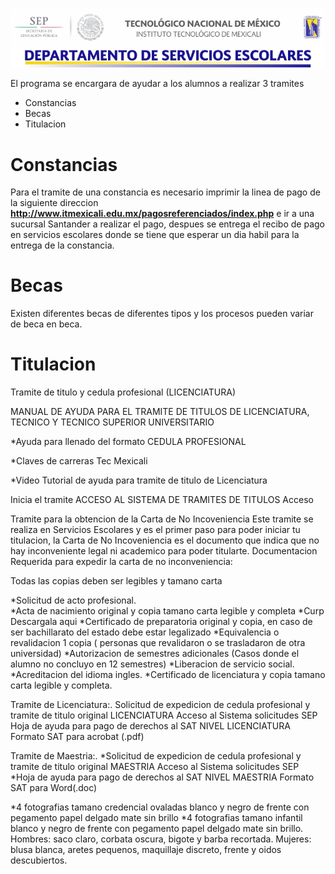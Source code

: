
[![N|Solid](https://raw.githubusercontent.com/Brisa2310/SecreTec/master/escolares.jpg)](https://nodesource.com/products/nsolid)

El programa se encargara de ayudar a los alumnos a realizar 3 tramites

  - Constancias
  - Becas
  - Titulacion

# Constancias
 Para el tramite de una constancia es necesario imprimir la linea de pago de la siguiente direccion **http://www.itmexicali.edu.mx/pagosreferenciados/index.php**
e ir a una sucursal Santander a realizar el pago, despues se entrega el recibo de pago en servicios escolares donde se tiene que esperar un dia habil para la entrega de la constancia.


# Becas 

Existen diferentes becas de diferentes tipos y los procesos pueden variar de beca en beca.

# Titulacion 

Tramite de titulo y cedula profesional (LICENCIATURA)

MANUAL DE AYUDA PARA EL TRAMITE DE TITULOS DE LICENCIATURA, TECNICO Y TECNICO SUPERIOR UNIVERSITARIO

*Ayuda para llenado del formato CEDULA PROFESIONAL

*Claves de carreras Tec Mexicali

*Video Tutorial de ayuda para tramite de titulo de Licenciatura

Inicia el tramite ACCESO AL SISTEMA DE TRAMITES DE TITULOS Acceso 

Tramite para la obtencion de la Carta de No Incoveniencia
Este tramite se realiza en Servicios Escolares y es el primer paso para poder iniciar tu titulacion, la Carta de No Incoveniencia es el documento que indica que no hay inconveniente legal ni academico para poder titularte. 
Documentacion Requerida para expedir la carta de no inconveniencia:

Todas las copias deben ser legibles y tamano carta

*Solicitud de acto profesional.   
*Acta de nacimiento original y copia tamano carta legible y completa
*Curp       Descargala aqui 
*Certificado de preparatoria original y copia, en caso de ser bachillarato del estado debe estar legalizado 
*Equivalencia o revalidacion 1 copia ( personas que revalidaron o se trasladaron de otra universidad) 
*Autorizacion de semestres adicionales  (Casos donde el alumno no concluyo en 12 semestres)
*Liberacion de servicio social. 
*Acreditacion del idioma ingles. 
*Certificado de licenciatura y copia tamano carta legible y completa. 

Tramite de Licenciatura:. 
Solicitud de expedicion de cedula profesional y tramite de titulo original LICENCIATURA   Acceso al Sistema solicitudes SEP
Hoja de ayuda para pago de derechos al SAT  NIVEL LICENCIATURA  Formato SAT para acrobat (.pdf)

Tramite de Maestria:. 
*Solicitud de expedicion de cedula profesional y tramite de titulo original MAESTRIA   Acceso al Sistema solicitudes SEP 
*Hoja de ayuda para pago de derechos al SAT  NIVEL MAESTRIA  Formato SAT para Word(.doc) 

*4 fotografias tamano credencial ovaladas blanco y negro de frente con pegamento papel delgado mate sin brillo 
*4 fotografias tamano infantil blanco y negro de frente con pegamento papel delgado mate sin brillo.
Hombres: saco claro, corbata oscura, bigote y barba recortada.
Mujeres: blusa blanca, aretes pequenos, maquillaje discreto, frente y oidos descubiertos.